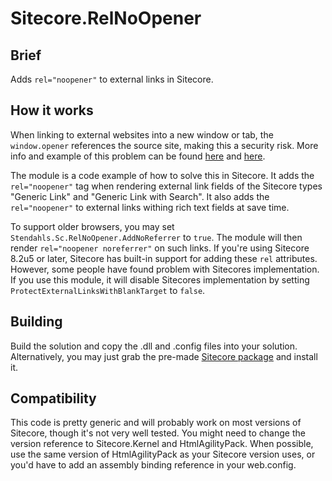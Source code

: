# Sitecore.RelNoOpener

## Brief
Adds `rel="noopener"` to external links in Sitecore.

## How it works
When linking to external websites into a new window or tab, the `window.opener` references the source site, making this a security risk. More info and example of this problem can be found [here](https://www.jitbit.com/alexblog/256-targetblank---the-most-underestimated-vulnerability-ever/) and [here](https://mathiasbynens.github.io/rel-noopener/).

The module is a code example of how to solve this in Sitecore. It adds the `rel="noopener"` tag when rendering external link fields of the Sitecore types "Generic Link" and "Generic Link with Search". It also adds the `rel="noopener"` to external links withing rich text fields at save time.

To support older browsers, you may set `Stendahls.Sc.RelNoOpener.AddNoReferrer` to `true`. The module will then render `rel="noopener noreferrer"` on such links. If you're using Sitecore 8.2u5 or later, Sitecore has built-in support for adding these `rel` attributes. However, some people have found problem with Sitecores implementation. If you use this module, it will disable Sitecores implementation by setting `ProtectExternalLinksWithBlankTarget` to `false`. 

## Building
Build the solution and copy the .dll and .config files into your solution. Alternatively, you may just grab the pre-made [Sitecore package](https://github.com/mikaelnet/Sitecore.RelNoOpener/raw/master/Stendahls.RelNoOpener-1.0.zip) and install it.

## Compatibility
This code is pretty generic and will probably work on most versions of Sitecore, though it's not very well tested. You might need to change the version reference to Sitecore.Kernel and HtmlAgilityPack. When possible, use the same version of HtmlAgilityPack as your Sitecore version uses, or you'd have to add an assembly binding reference in your web.config.

